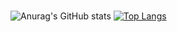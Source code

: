 ### 

<!--
**** is a ✨ _special_ ✨ repository because its `README.md` (this file) appears on your GitHub profile.

Here are some ideas to get you started:

# Harry 😉
### Who Am I
- 🌱 I’m currently learning Node, React, Algorithm
- 🥇 I majored in Economics
- 🚅 My hometown is Gimhae, Gyeongsangnam-do in Korea

### Experience
- 🎓 Hanyang University , Economics(ERICA) (2014.03~ )
- 💊 ESTsoft, Sales team Intern (2018.07~2018.12)
- 🌍 Kobe University, Economics(Exchange) (2019.04~2019.09)

### What I Like
- 📺 Drama
- 🔵 Game
- 🍕 Pizza
-->



![Anurag's GitHub stats](https://github-readme-stats.vercel.app/api?username=Seung-hwan285&show_icons=true)
[![Top Langs](https://github-readme-stats.vercel.app/api/top-langs/?username=Seung-hwan285&layout=compact)](https://github.com/anuraghazra/github-readme-stats)
